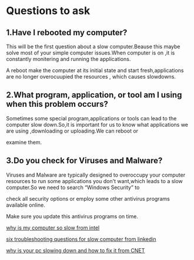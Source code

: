 # Questions to ask

## 1.Have I rebooted my computer?

This will be the first question about a slow computer.Beause this maybe solve most of your simple computer issues.When computer is on ,it is constantly monitering and running the applications.

A reboot make the computer at its initial state and start fresh,applications are no longer overocuupied the resources , which causes slowdowns.

## 2.What program, application, or tool am I using when this problem occurs?

Sometimes some special program,applications or tools can lead to the computer slow down.So,it is important for us to know what applications we are using ,downloading or uploading.We can reboot or 

examine them.

## 3.Do you check for Viruses and Malware?

Viruses and Malware are typically designed to overoccupy your computer resources to run some applications you don't want,which leads to a slow computer.So we need to search “Windows Security” to 

check all security options or employ some other antivirus programs available online.

Make sure you update this antivirus programs on time.

[why is my computer so slow from intel](https://www.intel.com/content/www/us/en/tech-tips-and-tricks/computer-running-slow.html)

[six troubleshooting questions for slow computer from linkedin](https://www.linkedin.com/pulse/6-troubleshooting-questions-slow-computers-eric-rieger)

[why is your pc slowing down and how to fix it from CNET](https://www.cnet.com/tech/computing/why-is-my-computer-so-slow/)


